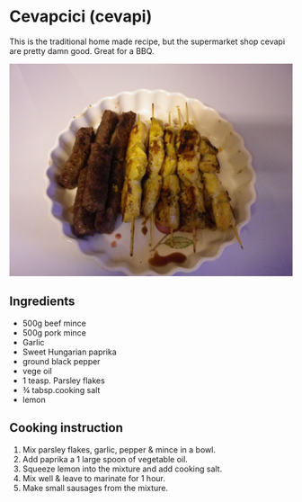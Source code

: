 # Cevapcici (cevapi)

This is the traditional home made recipe, but the supermarket shop cevapi are pretty damn good. Great for a BBQ.

![Cevapcici](images/cevapi.jpg)

## Ingredients

- 500g beef mince
- 500g pork mince
- Garlic
- Sweet Hungarian paprika
- ground black pepper
- vege oil
- 1 teasp. Parsley flakes
- ¾ tabsp.cooking salt
- lemon

               
## Cooking instruction
1. Mix parsley flakes, garlic, pepper & mince in a bowl.
2. Add paprika a 1 large spoon of vegetable oil.
3. Squeeze lemon into the mixture and add cooking salt.
4. Mix well & leave to marinate for 1 hour.
5. Make small sausages from the mixture.
